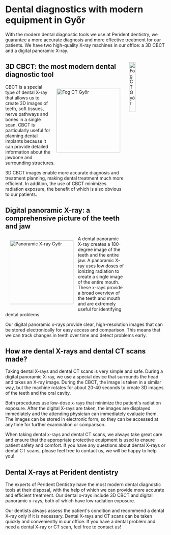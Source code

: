 # Dental diagnostics with modern equipment in Győr
With the modern dental diagnostic tools we use at Perident dentistry, we guarantee a more accurate diagnosis and more effective treatment for our patients. We have two high-quality X-ray machines in our office: a 3D CBCT and a digital panoramic X-ray.

<img src="/img/dental-cbct.jpeg" alt="Fog CT Győr" classname="hidden lg:flex" width="20%" height="auto" style="float: right; margin: 14px ;"/>

## 3D CBCT: the most modern dental diagnostic tool
<img src="/img/dental-cbct.jpeg" alt="Fog CT Győr" classname="block lg:hidden" width="200" height="auto" style="float: right; margin: 14px;"/>

CBCT is a special type of dental X-ray that allows us to create 3D images of teeth, soft tissues, nerve pathways and bones in a single scan. CBCT is particularly useful for planning dental implants because it can provide detailed information about the jawbone and surrounding structures.

3D CBCT images enable more accurate diagnosis and treatment planning, making dental treatment much more efficient. In addition, the use of CBCT minimizes radiation exposure, the benefit of which is also obvious to our patients.

## Digital panoramic X-ray: a comprehensive picture of the teeth and jaw

<img src="/img/panoramic-xray.jpg" alt="Panoramic X-ray Győr" width="200" height="auto" style="float: left; margin: 14px;"/>

A dental panoramic X-ray creates a 180-degree image of the teeth and the entire jaw. A panoramic X-ray uses low doses of ionizing radiation to create a single image of the entire mouth. These x-rays provide a broad overview of the teeth and mouth and are extremely useful for identifying dental problems.

Our digital panoramic x-rays provide clear, high-resolution images that can be stored electronically for easy access and comparison. This means that we can track changes in teeth over time and detect problems early.

## How are dental X-rays and dental CT scans made?
Taking dental X-rays and dental CT scans is very simple and safe. During a digital panoramic X-ray, we use a special device that surrounds the head and takes an X-ray image. During the CBCT, the image is taken in a similar way, but the machine rotates for about 20-40 seconds to create 3D images of the teeth and the oral cavity.

Both procedures use low-dose x-rays that minimize the patient's radiation exposure. After the digital X-rays are taken, the images are displayed immediately and the attending physician can immediately evaluate them. The images can be stored in electronic form, so they can be accessed at any time for further examination or comparison.

When taking dental x-rays and dental CT scans, we always take great care and ensure that the appropriate protective equipment is used to ensure patient safety and comfort. If you have any questions about dental X-rays or dental CT scans, please feel free to contact us, we will be happy to help you!

## Dental X-rays at Perident dentistry
The experts of Perident Dentistry have the most modern dental diagnostic tools at their disposal, with the help of which we can provide more accurate and efficient treatment. Our dental x-rays include 3D CBCT and digital panoramic x-rays, both of which have low radiation exposure.

Our dentists always assess the patient's condition and recommend a dental X-ray only if it is necessary. Dental X-rays and CT scans can be taken quickly and conveniently in our office. If you have a dental problem and need a dental X-ray or CT scan, feel free to contact us!